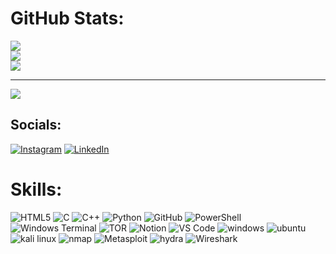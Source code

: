 # GitHub Stats:
![](https://github-readme-stats.vercel.app/api?username=hiramonibrahma&theme=rose&hide_border=false&include_all_commits=false&count_private=false)<br/>
![](https://nirzak-streak-stats.vercel.app/?user=hiramonibrahma&theme=rose&hide_border=false)<br/>
![](https://github-readme-stats.vercel.app/api/top-langs/?username=hiramonibrahma&theme=rose&hide_border=false&include_all_commits=false&count_private=false&layout=compact)

---
[![](https://visitcount.itsvg.in/api?id=hiramonibrahma&icon=0&color=3)](https://visitcount.itsvg.in)


## Socials:
[![Instagram](https://img.shields.io/badge/Instagram-%23E4405F.svg?logo=Instagram&logoColor=white)](https://instagram.com/the_kb_network) 
[![LinkedIn](https://img.shields.io/badge/LinkedIn-%230077B5.svg?logo=linkedin&logoColor=white)](https://linkedin.com/in/Hiramoni_Brahma) 


# Skills:
![HTML5](https://camo.githubusercontent.com/3cf0017315ef41cf3d650223f909acfab12a9b4f24d479c8f42334f67d3580e3/68747470733a2f2f696d672e736869656c64732e696f2f62616467652f48544d4c352d3544344236433f7374796c653d706c6173746963266c6f676f3d68746d6c3526636f6c6f723d303030303030) 
![C](https://camo.githubusercontent.com/075b483be79b077823510e3b743547a34b6e8c622f16c97f2ed4804301f4c79b/68747470733a2f2f696d672e736869656c64732e696f2f62616467652f632d2532333030353939432e7376673f7374796c653d706c6173746963266c6f676f3d63266c6f676f436f6c6f723d7768697465)
![C++](https://camo.githubusercontent.com/15e295f1819cba3656c9e0f65819e9a649e18e08a5f422d39756bb7cc350250a/68747470733a2f2f696d672e736869656c64732e696f2f62616467652f632b2b2d2532333030353939432e7376673f7374796c653d706c6173746963266c6f676f3d63253242253242266c6f676f436f6c6f723d7768697465)
![Python](https://camo.githubusercontent.com/3c49e31728bcaae1bf324071195b96048cdf7195f24c5dcc30f58e4b9c4f854c/68747470733a2f2f696d672e736869656c64732e696f2f62616467652f707974686f6e2d3336373041303f7374796c653d706c6173746963266c6f676f3d707974686f6e266c6f676f436f6c6f723d666664643534)
![GitHub](https://img.shields.io/badge/github-%23121011.svg?style=for-the-badge&logo=github&logoColor=white) 
![PowerShell](https://camo.githubusercontent.com/7af5bf3eb2186d6108fb4a9f15c1472dd70031e061878f8aa22d04e03fdda12a/68747470733a2f2f696d672e736869656c64732e696f2f62616467652f506f7765725368656c6c2d2532333533393146452e7376673f7374796c653d706c6173746963266c6f676f3d706f7765727368656c6c266c6f676f436f6c6f723d7768697465) 
![Windows Terminal](https://camo.githubusercontent.com/16389a65f918a8c8722ef08616d9b35fa63dc937fd270cc7a6ac0d83061ea0b3/68747470733a2f2f696d672e736869656c64732e696f2f62616467652f57696e646f77732532305465726d696e616c2d2532333444344434442e7376673f7374796c653d706c6173746963266c6f676f3d77696e646f77732d7465726d696e616c266c6f676f436f6c6f723d7768697465) 
![TOR]([https://cdn.brandfetch.io/idCqcY6yWr/w/400/h/400/theme/dark/icon.png?c=1bxid64Mup7aczewSAYMX&t=1756548499635](https://static.wikia.nocookie.net/marvelcinematicuniverse/images/4/4b/H_alternate_3.png/revision/latest?cb=20160331154244)) 
![Notion](https://camo.githubusercontent.com/511d8f9d835731bff746911e81e359852538c7b97d037c5be9b13df42532a8c3/68747470733a2f2f696d672e736869656c64732e696f2f62616467652f4e6f74696f6e2d2532333030303030302e7376673f7374796c653d706c6173746963266c6f676f3d6e6f74696f6e266c6f676f436f6c6f723d7768697465)
![VS Code](https://camo.githubusercontent.com/76667762b75c3213e366340885eb492ed1d318bea18e12ba5b6f9b9894a27c52/68747470733a2f2f696d672e736869656c64732e696f2f62616467652f56535f436f64652d3030374143433f7374796c653d706c6173746963266c6f676f3d5653636f646526636f6c6f723d626c7565)
![windows](https://camo.githubusercontent.com/c5dcab2e1a1eea3c28e590c22a26cb706fafbf04fa53b3fa0b0dda7576072400/68747470733a2f2f696d672e736869656c64732e696f2f62616467652f57696e646f77732d3030373844363f7374796c653d706c6173746963266c6f676f3d77696e646f7773266c6f676f436f6c6f723d7768697465)
![ubuntu](https://camo.githubusercontent.com/19ed877710bb7ba1697c8b65d42cee03687da43443437f5ded67963ae8ac59d3/68747470733a2f2f696d672e736869656c64732e696f2f62616467652f5562756e74752d4539353432303f7374796c653d706c6173746963266c6f676f3d7562756e7475266c6f676f436f6c6f723d7768697465)
![kali linux](https://camo.githubusercontent.com/ee7d0d909d686fc71d012f9ba583efe6b9a3e22a30d30000a977dd0ed3193fcc/68747470733a2f2f696d672e736869656c64732e696f2f62616467652f4b616c692532304c696e75782d3535374339343f7374796c653d706c6173746963266c6f676f3d6b616c696c696e7578266c6f676f436f6c6f723d7768697465)
![nmap](https://camo.githubusercontent.com/b92bae9d4b9aac810154816b2a1d81c9ef2d7d5b488b37429bf8bba87f9e2797/68747470733a2f2f696d672e736869656c64732e696f2f62616467652f4e6d61702d3436383242343f7374796c653d706c6173746963266c6f676f3d6e6d6170266c6f676f436f6c6f723d7768697465)
![Metasploit](https://camo.githubusercontent.com/e5e35d9ccfe94ad759c5974a9c7d4b40eaecbeb6469e6082da72d005318cac16/68747470733a2f2f696d672e736869656c64732e696f2f62616467652f4d65746173706c6f69742d3030303030303f7374796c653d706c6173746963266c6f676f3d6d65746173706c6f6974266c6f676f436f6c6f723d7768697465)
![hydra](https://camo.githubusercontent.com/ac50a128ffa998758d12d10e2276348fa0f4ee9b13ac988188e7f994343193eb/68747470733a2f2f696d672e736869656c64732e696f2f62616467652f48796472612d3245384235373f7374796c653d706c6173746963266c6f676f3d676e6f6d657465726d696e616c266c6f676f436f6c6f723d7768697465)
![Wireshark](https://camo.githubusercontent.com/a98847505a863c47e5aa4a8d9af52ebbeda25cddb00b46c7fa6373fed0d0bd57/68747470733a2f2f696d672e736869656c64732e696f2f62616467652f57697265736861726b2d3136373941373f7374796c653d706c6173746963266c6f676f3d77697265736861726b266c6f676f436f6c6f723d7768697465)
